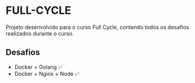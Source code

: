 # FULL-CYCLE

Projeto desenvolvido para o curso Full Cycle, contendo todos os desafios realizados durante o curso.

## Desafios

- Docker + Golang ✅
- Docker + Nginx + Node ✅

